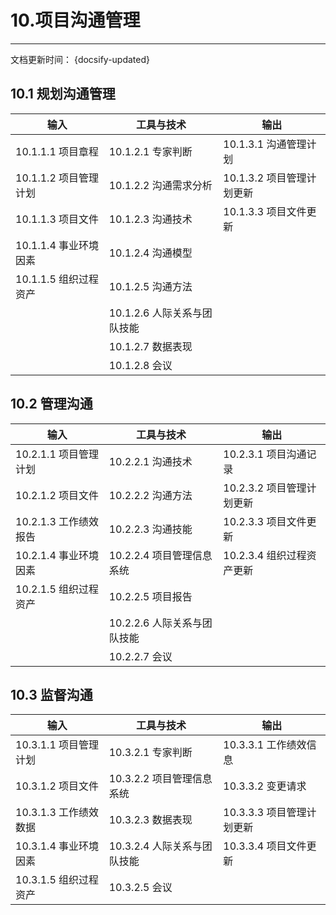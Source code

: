 # 10.项目沟通管理

---
文档更新时间： {docsify-updated}



## 10.1 规划沟通管理    

| 输入                  | 工具与技术                  | 输出                      |
| --------------------- | --------------------------- | ------------------------- |
| 10.1.1.1 项目章程     | 10.1.2.1 专家判断           | 10.1.3.1 沟通管理计划     |
| 10.1.1.2 项目管理计划 | 10.1.2.2 沟通需求分析       | 10.1.3.2 项目管理计划更新 |
| 10.1.1.3 项目文件     | 10.1.2.3 沟通技术           | 10.1.3.3 项目文件更新     |
| 10.1.1.4 事业环境因素 | 10.1.2.4 沟通模型           |                           |
| 10.1.1.5 组织过程资产 | 10.1.2.5 沟通方法           |                           |
|                       | 10.1.2.6 人际关系与团队技能 |                           |
|                       | 10.1.2.7 数据表现           |                           |
|                       | 10.1.2.8 会议               |                           |


##  10.2 管理沟通       

| 输入                  | 工具与技术                  | 输出                      |
| --------------------- | --------------------------- | ------------------------- |
| 10.2.1.1 项目管理计划 | 10.2.2.1 沟通技术           | 10.2.3.1 项目沟通记录     |
| 10.2.1.2 项目文件     | 10.2.2.2 沟通方法           | 10.2.3.2 项目管理计划更新 |
| 10.2.1.3 工作绩效报告 | 10.2.2.3 沟通技能           | 10.2.3.3 项目文件更新     |
| 10.2.1.4 事业环境因素 | 10.2.2.4 项目管理信息系统   | 10.2.3.4 组织过程资产更新 |
| 10.2.1.5 组织过程资产 | 10.2.2.5 项目报告           |                           |
|                       | 10.2.2.6 人际关系与团队技能 |                           |
|                       | 10.2.2.7 会议               |                           |


##  10.3 监督沟通        

| 输入                  | 工具与技术                  | 输出                      |
| --------------------- | --------------------------- | ------------------------- |
| 10.3.1.1 项目管理计划 | 10.3.2.1 专家判断           | 10.3.3.1 工作绩效信息     |
| 10.3.1.2 项目文件     | 10.3.2.2 项目管理信息系统   | 10.3.3.2 变更请求         |
| 10.3.1.3 工作绩效数据 | 10.3.2.3 数据表现           | 10.3.3.3 项目管理计划更新 |
| 10.3.1.4 事业环境因素 | 10.3.2.4 人际关系与团队技能 | 10.3.3.4 项目文件更新     |
| 10.3.1.5 组织过程资产 | 10.3.2.5 会议               |                           |